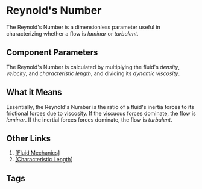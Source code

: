 # Reynold's Number

The Reynold's Number is a dimensionless parameter useful in characterizing whether a flow is *laminar* or *turbulent*.  

## Component Parameters
The Reynold's Number is calculated by multiplying the fluid's *density*, *velocity*, and *characteristic length*, and dividing its *dynamic viscosity*.  

## What it Means
Essentially, the Reynold's Number is the ratio of a fluid's inertia forces to its frictional forces due to viscosity. If the viscuous forces dominate, the flow is *laminar*. If the inertial forces forces dominate, the flow is *turbulent*.  

## Other Links
1. [\[Fluid Mechanics\]](../202204180452)  
2. [\[Characteristic Length\]](../202204180512)  
## Tags
